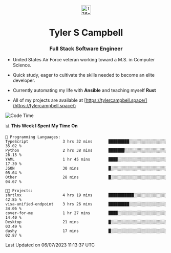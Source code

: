 <p align="center">
<a href="https://www.linkedin.com/in/t36campbell" target="blank"><img align="center" src="https://ik.imagekit.io/t36campbell/Portfolio/linkedin.png.original_m8bbGgPh6.png" alt="t36campbell" height="30" width="30" /></a>
</p>
<h1 align="center">Tyler S Campbell</h1>
<h3 align="center">Full Stack Software Engineer</h3>

* United States Air Force veteran working toward a M.S. in Computer Science.

* Quick study, eager to cultivate the skills needed to become an elite developer.

* Currently automating my life with **Ansible** and teaching myself **Rust**

* All of my projects are available at [https://tylercampbell.space/](https://tylercampbell.space/)

<!--START_SECTION:waka-->
![Code Time](http://img.shields.io/badge/Code%20Time-2%2C605%20hrs%2025%20mins-blue)

📊 **This Week I Spent My Time On** 

```text
💬 Programming Languages: 
TypeScript               3 hrs 32 mins       █████████░░░░░░░░░░░░░░░░   35.02 % 
Python                   2 hrs 38 mins       ███████░░░░░░░░░░░░░░░░░░   26.15 % 
YAML                     1 hr 45 mins        ████░░░░░░░░░░░░░░░░░░░░░   17.39 % 
JSON                     30 mins             █░░░░░░░░░░░░░░░░░░░░░░░░   05.04 % 
Other                    28 mins             █░░░░░░░░░░░░░░░░░░░░░░░░   04.67 % 

🐱‍💻 Projects: 
shrtlnx                  4 hrs 19 mins       ███████████░░░░░░░░░░░░░░   42.85 % 
visa-unified-endpoint    3 hrs 26 mins       █████████░░░░░░░░░░░░░░░░   34.06 % 
cover-for-me             1 hr 27 mins        ████░░░░░░░░░░░░░░░░░░░░░   14.40 % 
Desktop                  21 mins             █░░░░░░░░░░░░░░░░░░░░░░░░   03.49 % 
dashy                    17 mins             █░░░░░░░░░░░░░░░░░░░░░░░░   02.87 % 
```


 Last Updated on 06/07/2023 11:13:37 UTC
<!--END_SECTION:waka-->
